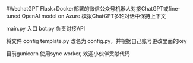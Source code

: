 #WechatGPT
Flask+Docker部署的微信公众号机器人对接ChatGPT或fine-tuned OpenAI model on Azure
模拟ChatGPT多轮对话中保持上下文

main.py 入口
bot.py 负责对接API

将文件 config template.py 改名为 config.py，并根据自己账号更改里面的key

目前gunicorn 使用sync worker, 欢迎小伙伴贡献代码
